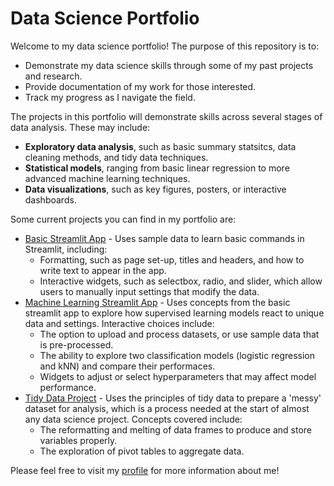 # Data Science Portfolio

Welcome to my data science portfolio! The purpose of this repository is to:
- Demonstrate my data science skills through some of my past projects and research.
- Provide documentation of my work for those interested.
- Track my progress as I navigate the field.

The projects in this portfolio will demonstrate skills across several stages of data analysis. These may include:
- **Exploratory data analysis**, such as basic summary statsitcs, data cleaning methods, and tidy data techniques.
- **Statistical models**, ranging from basic linear regression to more advanced machine learning techniques.
- **Data visualizations**, such as key figures, posters, or interactive dashboards.

Some current projects you can find in my portfolio are:
- [Basic Streamlit App](https://github.com/llatimer031/Latimer-Data-Science-Portfolio/tree/main/basic-streamlit-app) - Uses sample data to learn basic commands in Streamlit, including:
  - Formatting, such as page set-up, titles and headers, and how to write text to appear in the app.
  - Interactive widgets, such as selectbox, radio, and slider, which allow users to manually input settings that modify the data.
- [Machine Learning Streamlit App](https://github.com/llatimer031/Latimer-Data-Science-Portfolio/tree/main/MLStreamlitApp) - Uses concepts from the basic streamlit app to explore how supervised learning models react to unique data and settings. Interactive choices include:
  - The option to upload and process datasets, or use sample data that is pre-processed.
  - The ability to explore two classification models (logistic regression and kNN) and compare their performaces.
  - Widgets to adjust or select hyperparameters that may affect model performance. 
- [Tidy Data Project](https://github.com/llatimer031/Latimer-Data-Science-Portfolio/tree/main/TidyData-Project) - Uses the principles of tidy data to prepare a 'messy' dataset for analysis, which is a process needed at the start of almost any data science project. Concepts covered include:
  - The reformatting and melting of data frames to produce and store variables properly.
  - The exploration of pivot tables to aggregate data. 

Please feel free to visit my [profile](https://github.com/llatimer031) for more information about me!
